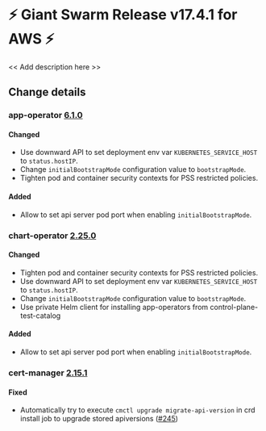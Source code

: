 # :zap: Giant Swarm Release v17.4.1 for AWS :zap:

<< Add description here >>

## Change details


### app-operator [6.1.0](https://github.com/giantswarm/app-operator/releases/tag/v6.1.0)

#### Changed
- Use downward API to set deployment env var `KUBERNETES_SERVICE_HOST` to `status.hostIP`.
- Change `initialBootstrapMode` configuration value to `bootstrapMode`.
- Tighten pod and container security contexts for PSS restricted policies.
#### Added
- Allow to set api server pod port when enabling `initialBootstrapMode`.



### chart-operator [2.25.0](https://github.com/giantswarm/chart-operator/releases/tag/v2.25.0)

#### Changed
- Tighten pod and container security contexts for PSS restricted policies.
- Use downward API to set deployment env var `KUBERNETES_SERVICE_HOST` to `status.hostIP`.
- Change `initialBootstrapMode` configuration value to `bootstrapMode`.
- Use private Helm client for installing app-operators from control-plane-test-catalog
#### Added
- Allow to set api server pod port when enabling `initialBootstrapMode`.



### cert-manager [2.15.1](https://github.com/giantswarm/cert-manager-app/releases/tag/v2.15.1)

#### Fixed
- Automatically try to execute `cmctl upgrade migrate-api-version` in crd install job to upgrade stored apiversions ([#245](https://github.com/giantswarm/cert-manager-app/pull/245))



